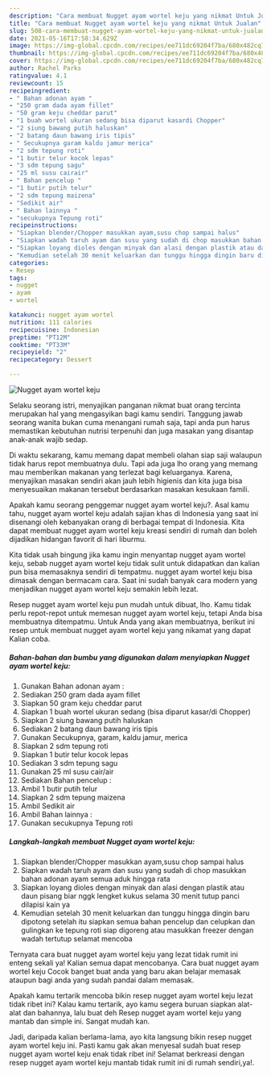 ```yaml
---
description: "Cara membuat Nugget ayam wortel keju yang nikmat Untuk Jualan"
title: "Cara membuat Nugget ayam wortel keju yang nikmat Untuk Jualan"
slug: 508-cara-membuat-nugget-ayam-wortel-keju-yang-nikmat-untuk-jualan
date: 2021-05-16T17:58:34.629Z
image: https://img-global.cpcdn.com/recipes/ee711dc69204f7ba/680x482cq70/nugget-ayam-wortel-keju-foto-resep-utama.jpg
thumbnail: https://img-global.cpcdn.com/recipes/ee711dc69204f7ba/680x482cq70/nugget-ayam-wortel-keju-foto-resep-utama.jpg
cover: https://img-global.cpcdn.com/recipes/ee711dc69204f7ba/680x482cq70/nugget-ayam-wortel-keju-foto-resep-utama.jpg
author: Rachel Parks
ratingvalue: 4.1
reviewcount: 15
recipeingredient:
- " Bahan adonan ayam "
- "250 gram dada ayam fillet"
- "50 gram keju cheddar parut"
- "1 buah wortel ukuran sedang bisa diparut kasardi Chopper"
- "2 siung bawang putih haluskan"
- "2 batang daun bawang iris tipis"
- " Secukupnya garam kaldu jamur merica"
- "2 sdm tepung roti"
- "1 butir telur kocok lepas"
- "3 sdm tepung sagu"
- "25 ml susu cairair"
- " Bahan pencelup "
- "1 butir putih telur"
- "2 sdm tepung maizena"
- "Sedikit air"
- " Bahan lainnya "
- "secukupnya Tepung roti"
recipeinstructions:
- "Siapkan blender/Chopper masukkan ayam,susu chop sampai halus"
- "Siapkan wadah taruh ayam dan susu yang sudah di chop masukkan bahan adonan ayam semua aduk hingga rata"
- "Siapkan loyang dioles dengan minyak dan alasi dengan plastik atau daun pisang biar nggk lengket kukus selama 30 menit tutup panci dilapisi kain ya"
- "Kemudian setelah 30 menit keluarkan dan tunggu hingga dingin baru dipotong setelah itu siapkan semua bahan pencelup dan celupkan dan gulingkan ke tepung roti siap digoreng atau masukkan freezer dengan wadah tertutup selamat mencoba"
categories:
- Resep
tags:
- nugget
- ayam
- wortel

katakunci: nugget ayam wortel 
nutrition: 111 calories
recipecuisine: Indonesian
preptime: "PT12M"
cooktime: "PT33M"
recipeyield: "2"
recipecategory: Dessert

---
```



![Nugget ayam wortel keju](https://img-global.cpcdn.com/recipes/ee711dc69204f7ba/680x482cq70/nugget-ayam-wortel-keju-foto-resep-utama.jpg)

Selaku seorang istri, menyajikan panganan nikmat buat orang tercinta merupakan hal yang mengasyikan bagi kamu sendiri. Tanggung jawab seorang  wanita bukan cuma menangani rumah saja, tapi anda pun harus memastikan kebutuhan nutrisi terpenuhi dan juga masakan yang disantap anak-anak wajib sedap.

Di waktu  sekarang, kamu memang dapat membeli olahan siap saji walaupun tidak harus repot membuatnya dulu. Tapi ada juga lho orang yang memang mau memberikan makanan yang terlezat bagi keluarganya. Karena, menyajikan masakan sendiri akan jauh lebih higienis dan kita juga bisa menyesuaikan makanan tersebut berdasarkan masakan kesukaan famili. 



Apakah kamu seorang penggemar nugget ayam wortel keju?. Asal kamu tahu, nugget ayam wortel keju adalah sajian khas di Indonesia yang saat ini disenangi oleh kebanyakan orang di berbagai tempat di Indonesia. Kita dapat membuat nugget ayam wortel keju kreasi sendiri di rumah dan boleh dijadikan hidangan favorit di hari liburmu.

Kita tidak usah bingung jika kamu ingin menyantap nugget ayam wortel keju, sebab nugget ayam wortel keju tidak sulit untuk didapatkan dan kalian pun bisa memasaknya sendiri di tempatmu. nugget ayam wortel keju bisa dimasak dengan bermacam cara. Saat ini sudah banyak cara modern yang menjadikan nugget ayam wortel keju semakin lebih lezat.

Resep nugget ayam wortel keju pun mudah untuk dibuat, lho. Kamu tidak perlu repot-repot untuk memesan nugget ayam wortel keju, tetapi Anda bisa membuatnya ditempatmu. Untuk Anda yang akan membuatnya, berikut ini resep untuk membuat nugget ayam wortel keju yang nikamat yang dapat Kalian coba.

<!--inarticleads1-->

##### Bahan-bahan dan bumbu yang digunakan dalam menyiapkan Nugget ayam wortel keju:

1. Gunakan  Bahan adonan ayam :
1. Sediakan 250 gram dada ayam fillet
1. Siapkan 50 gram keju cheddar parut
1. Siapkan 1 buah wortel ukuran sedang (bisa diparut kasar/di Chopper)
1. Siapkan 2 siung bawang putih haluskan
1. Sediakan 2 batang daun bawang iris tipis
1. Gunakan  Secukupnya, garam, kaldu jamur, merica
1. Siapkan 2 sdm tepung roti
1. Siapkan 1 butir telur kocok lepas
1. Sediakan 3 sdm tepung sagu
1. Gunakan 25 ml susu cair/air
1. Sediakan  Bahan pencelup :
1. Ambil 1 butir putih telur
1. Siapkan 2 sdm tepung maizena
1. Ambil Sedikit air
1. Ambil  Bahan lainnya :
1. Gunakan secukupnya Tepung roti




<!--inarticleads2-->

##### Langkah-langkah membuat Nugget ayam wortel keju:

1. Siapkan blender/Chopper masukkan ayam,susu chop sampai halus
1. Siapkan wadah taruh ayam dan susu yang sudah di chop masukkan bahan adonan ayam semua aduk hingga rata
1. Siapkan loyang dioles dengan minyak dan alasi dengan plastik atau daun pisang biar nggk lengket kukus selama 30 menit tutup panci dilapisi kain ya
1. Kemudian setelah 30 menit keluarkan dan tunggu hingga dingin baru dipotong setelah itu siapkan semua bahan pencelup dan celupkan dan gulingkan ke tepung roti siap digoreng atau masukkan freezer dengan wadah tertutup selamat mencoba




Ternyata cara buat nugget ayam wortel keju yang lezat tidak rumit ini enteng sekali ya! Kalian semua dapat mencobanya. Cara buat nugget ayam wortel keju Cocok banget buat anda yang baru akan belajar memasak ataupun bagi anda yang sudah pandai dalam memasak.

Apakah kamu tertarik mencoba bikin resep nugget ayam wortel keju lezat tidak ribet ini? Kalau kamu tertarik, ayo kamu segera buruan siapkan alat-alat dan bahannya, lalu buat deh Resep nugget ayam wortel keju yang mantab dan simple ini. Sangat mudah kan. 

Jadi, daripada kalian berlama-lama, ayo kita langsung bikin resep nugget ayam wortel keju ini. Pasti kamu gak akan menyesal sudah buat resep nugget ayam wortel keju enak tidak ribet ini! Selamat berkreasi dengan resep nugget ayam wortel keju mantab tidak rumit ini di rumah sendiri,ya!.

